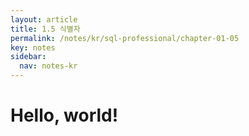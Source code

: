 ```yaml
---
layout: article
title: 1.5 식별자
permalink: /notes/kr/sql-professional/chapter-01-05
key: notes
sidebar:
  nav: notes-kr
---
```


# Hello, world!